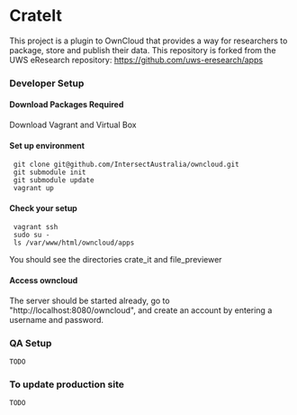 CrateIt 
=======

This project is a plugin to OwnCloud that provides a way for researchers to package, store and publish their data.  This repository is forked from the UWS eResearch repository: https://github.com/uws-eresearch/apps 

### Developer Setup

#### Download Packages Required
Download Vagrant and Virtual Box

#### Set up environment

     git clone git@github.com/IntersectAustralia/owncloud.git
     git submodule init
     git submodule update
     vagrant up
     
#### Check your setup
     
     vagrant ssh
     sudo su -
     ls /var/www/html/owncloud/apps
     
You should see the directories crate_it and file_previewer

#### Access owncloud
The server should be started already, go to "http://localhost:8080/owncloud", and create an account by entering a username and password.
    
### QA Setup

    TODO

### To update production site

    TODO
